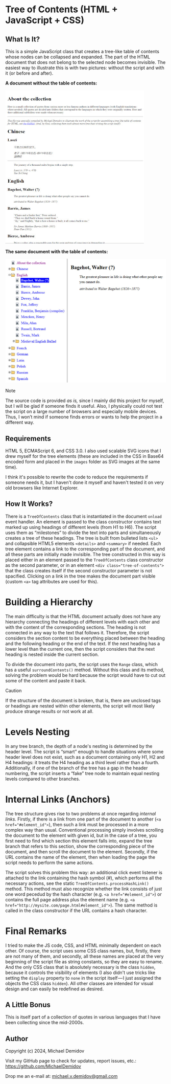 Tree of Contents (HTML + JavaScript + CSS)
==========================================

What Is It?
-----------

This is a simple JavaScript class that creates a tree-like table of contents whose nodes can be collapsed and expanded. The part of the HTML document that does not belong to the selected node becomes invisible. The easiest way to illustrate this is with two pictures: without the script and with it (or before and after).

**A document without the table of contents:**

![A document without the table of contents](images/no_toc.jpg)

**The same document with the table of contents:**

![The same document with the table of contents](images/toc.jpg)

> [!NOTE]
> The source code is provided *as is,* since I mainly did this project for myself, but I will be glad if someone finds it useful. Also, I physically could not test the script on a large number of browsers and especially mobile devices. Thus, I won’t mind if someone finds errors or wants to help the project in a different way.

Requirements
------------

HTML 5, ECMAScript 6, and CSS 3.0. I also used scalable SVG icons that I drew myself for the tree elements (these are included in the CSS in Base64 encoded form and placed in the `images` folder as SVG images at the same time).

I think it's possible to rewrite the code to reduce the requirements if someone needs it, but I haven't done it myself and haven't tested it on very old browsers like Internet Explorer.

How It Works?
-------------

There is a `TreeOfContents` class that is instantiated in the document `onload` event handler. An element is passed to the class constructor contains text marked up using headings of different levels (from H1 to H6). The script uses them as “milestones” to divide the text into parts and simultaneously creates a tree of these headings. The tree is built from bulleted lists `<ul>` and collapsible HTML5 elements `<details>` and `<summary>` if needed. Each tree element contains a link to the corresponding part of the document, and all these parts are initially made invisible. The tree constructed in this way is placed either in an element passed to the `TreeOfContents` class constructor as the second parameter, or in an element `<div class="tree-of-contents">` that the class creates itself if the second constructor parameter is not spacified. Clicking on a link in the tree makes the document part visible (custom `<a>` tag attributes are used for this).

Building a Hierarchy
====================

The main difficulty is that the HTML document actually does not have any hierarchy connecting the headings of different levels with each other and with the content of the corresponding sections. The heading is not connected in any way to the text that follows it. Therefore, the script considers the section content to be everything placed between the heading and the following heading or the end of the text. If the next heading has a lower level than the current one, then the script considers that the next heading is nested inside the current section.

To divide the document into parts, the script uses the `Range` class, which has a useful `surroundContents()` method. Without this class and its method, solving the problem would be hard because the script would have to cut out some of the content and paste it back.

> [!CAUTION]
> If the structure of the document is broken, that is, there are unclosed tags or headings are nested within other elements, the script will most likely produce strange results or not work at all.

Levels Nesting
==============

In any tree branch, the depth of a node's nesting is determined by the header level. The script is “smart” enough to handle situations where some header level does not exist, such as a document containing only H1, H2 and H4 headings: it treats the H4 heading as a third level rather than a fourth. Additionally, if one of the branch of the tree has a gap in the header numbering, the script inserts a “fake” tree node to maintain equal nesting levels compared to other branches.

Internal Links (Anchors)
========================

The tree structure gives rise to two problems at once regarding *internal links.* Firstly, if there is a link from one part of the document to another (`<a href="#element_id">`), then such a link must be processed in a more complex way than usual. Conventional processing simply involves scrolling the document to the element with given id, but in the case of a tree, you first need to find which section this element falls into, expand the tree branch that refers to this section, show the corresponding piece of the document, and then scroll the document to the element. Secondly, if the URL contains the name of the element, then when loading the page the script needs to perform the same actions.

The script solves this problem this way: an additional click event listener is attached to the link containing the hash symbol (#), which performs all the necessary actions, see the static `TreeOfContents.processHashLink()` method. This method must also recognize whether the link consists of just one word pecedud by the hash character (e.g. `<a href="#element_id">`) or contains the full page address plus the element name (e.g. `<a href="http://mysite.com/page.html#element_id">`). The same method is called in the class constructor if the URL contains a hash character.

Final Remarks
=============

I tried to make the JS code, CSS, and HTML minimally dependent on each other. Of course, the script uses some CSS class names, but, firstly, there are not many of them, and secondly, all these names are placed at the very beginning of the script file as string constants, so they are easy to rename. And the only CSS class that is absolutely necessary is the class `hidden`, because it controls the visibility of elements (I also didn't use tricks like setting the `display` property to `none` in the script itself — I just assigned the objects the CSS class `hidden`). All other classes are intended for visual design and can easily be redefined as desired.

A Little Bonus
--------------

This is itself part of a collection of quotes in various languages that I have been collecting since the mid-2000s.

Author
------
Copyright (c) 2024, Michael Demidov

Visit my GitHub page to check for updates, report issues, etc.: https://github.com/MichaelDemidov

Drop me an e-mail at: michael.v.demidov@gmail.com
